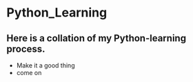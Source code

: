 # Python_Learning
## Here is a collation of my Python-learning process.
  - Make it a good thing
  - come on
